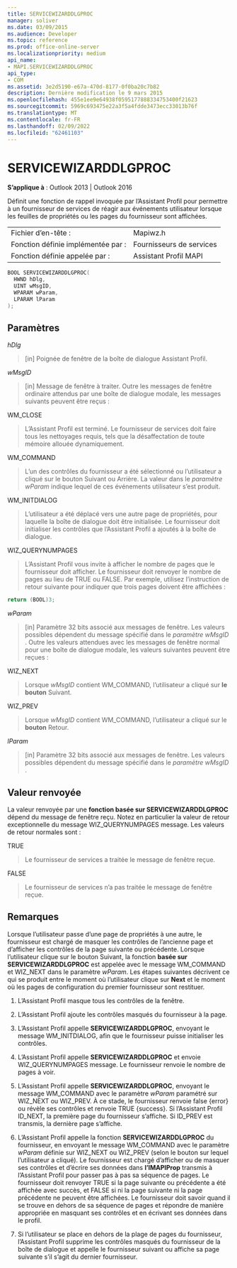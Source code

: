 ```yaml
---
title: SERVICEWIZARDDLGPROC
manager: soliver
ms.date: 03/09/2015
ms.audience: Developer
ms.topic: reference
ms.prod: office-online-server
ms.localizationpriority: medium
api_name:
- MAPI.SERVICEWIZARDDLGPROC
api_type:
- COM
ms.assetid: 3e2d5190-e67a-470d-8177-0f0ba20c7b82
description: Dernière modification le 9 mars 2015
ms.openlocfilehash: 455e1ee9e64938f0595177888334753400f21623
ms.sourcegitcommit: 5969c693475e22a3f5a4fdde3473ecc33013b76f
ms.translationtype: MT
ms.contentlocale: fr-FR
ms.lasthandoff: 02/09/2022
ms.locfileid: "62461103"
---
```

# <a name="servicewizarddlgproc"></a>SERVICEWIZARDDLGPROC
 
**S’applique à** : Outlook 2013 | Outlook 2016 
  
Définit une fonction de rappel invoquée par l’Assistant Profil pour permettre à un fournisseur de services de réagir aux événements utilisateur lorsque les feuilles de propriétés ou les pages du fournisseur sont affichées. 
  
|||
|:-----|:-----|
|Fichier d’en-tête :  <br/> |Mapiwz.h  <br/> |
|Fonction définie implémentée par :  <br/> |Fournisseurs de services  <br/> |
|Fonction définie appelée par :  <br/> |Assistant Profil MAPI  <br/> |
   
```cpp
BOOL SERVICEWIZARDDLGPROC(
  HWND hDlg,
  UINT wMsgID,
  WPARAM wParam,
  LPARAM lParam
);
```

## <a name="parameters"></a>Paramètres

_hDlg_
  
> [in] Poignée de fenêtre de la boîte de dialogue Assistant Profil. 
    
_wMsgID_
  
> [in] Message de fenêtre à traiter. Outre les messages de fenêtre ordinaire attendus par une boîte de dialogue modale, les messages suivants peuvent être reçus :
    
WM_CLOSE 
  
> L’Assistant Profil est terminé. Le fournisseur de services doit faire tous les nettoyages requis, tels que la désaffectation de toute mémoire allouée dynamiquement. 
    
WM_COMMAND 
  
> L’un des contrôles du fournisseur a été sélectionné ou l’utilisateur a  cliqué sur le bouton Suivant ou Arrière. La valeur dans le _paramètre wParam_ indique lequel de ces événements utilisateur s’est produit. 
    
WM_INITDIALOG 
  
> L’utilisateur a été déplacé vers une autre page de propriétés, pour laquelle la boîte de dialogue doit être initialisée. Le fournisseur doit initialiser les contrôles que l’Assistant Profil a ajoutés à la boîte de dialogue. 
    
WIZ_QUERYNUMPAGES 
  
> L’Assistant Profil vous invite à afficher le nombre de pages que le fournisseur doit afficher. Le fournisseur doit renvoyer le nombre de pages au lieu de TRUE ou FALSE. Par exemple, utilisez l’instruction de retour suivante pour indiquer que trois pages doivent être affichées :
    
   ```cpp
return (BOOL)3;

   ```

_wParam_
  
> [in] Paramètre 32 bits associé aux messages de fenêtre. Les valeurs possibles dépendent du message spécifié dans le _paramètre wMsgID_ . Outre les valeurs attendues avec les messages de fenêtre normal pour une boîte de dialogue modale, les valeurs suivantes peuvent être reçues : 
    
WIZ_NEXT 
  
> Lorsque  _wMsgID_ contient WM_COMMAND, l’utilisateur a cliqué sur **le bouton** Suivant. 
    
WIZ_PREV 
  
> Lorsque  _wMsgID_ contient WM_COMMAND, l’utilisateur a cliqué sur le **bouton** Retour. 
    
_lParam_
  
> [in] Paramètre 32 bits associé aux messages de fenêtre. Les valeurs possibles dépendent du message spécifié dans le _paramètre wMsgID_ . 
    
## <a name="return-value"></a>Valeur renvoyée

La valeur renvoyée par une **fonction basée sur SERVICEWIZARDDLGPROC** dépend du message de fenêtre reçu. Notez en particulier la valeur de retour exceptionnelle du message WIZ_QUERYNUMPAGES message. Les valeurs de retour normales sont : 
  
TRUE 
  
> Le fournisseur de services a traitée le message de fenêtre reçue. 
    
FALSE 
  
> Le fournisseur de services n’a pas traitée le message de fenêtre reçue.
    
## <a name="remarks"></a>Remarques

Lorsque l’utilisateur passe d’une page de propriétés à une autre, le fournisseur est chargé de masquer les contrôles de l’ancienne page et d’afficher les contrôles de la page suivante ou précédente. Lorsque l’utilisateur clique sur  le bouton Suivant, la fonction **basée sur SERVICEWIZARDDLGPROC** est appelée avec le message WM_COMMAND et WIZ_NEXT dans le paramètre _wParam_. Les étapes suivantes décrivent ce qui se produit entre le moment où l’utilisateur clique sur **Next** et le moment où les pages de configuration du premier fournisseur sont restituer. 
  
1. L’Assistant Profil masque tous les contrôles de la fenêtre. 
    
2. L’Assistant Profil ajoute les contrôles masqués du fournisseur à la page. 
    
3. L’Assistant Profil appelle **SERVICEWIZARDDLGPROC**, envoyant le message WM_INITDIALOG, afin que le fournisseur puisse initialiser les contrôles. 
    
4. L’Assistant Profil appelle **SERVICEWIZARDDLGPROC** et envoie WIZ_QUERYNUMPAGES message. Le fournisseur renvoie le nombre de pages à voir. 
    
5. L’Assistant Profil appelle **SERVICEWIZARDDLGPROC**, envoyant le message WM_COMMAND avec le paramètre  _wParam_ paramétré sur WIZ_NEXT ou WIZ_PREV. À ce stade, le fournisseur renvoie false {error} ou révèle ses contrôles et renvoie TRUE {success}. Si l’Assistant Profil ID_NEXT, la première page du fournisseur s’affiche. Si ID_PREV est transmis, la dernière page s’affiche. 
    
6. L’Assistant Profil appelle la fonction **SERVICEWIZARDDLGPROC** du fournisseur, en envoyant le message WM_COMMAND avec le paramètre  _wParam_ définie sur WIZ_NEXT ou WIZ_PREV (selon le bouton sur lequel l’utilisateur a cliqué). Le fournisseur est chargé d’afficher ou de masquer ses contrôles et d’écrire ses données dans **l’IMAPIProp** transmis à l’Assistant Profil pour passer pas à pas sa séquence de pages. Le fournisseur doit renvoyer TRUE si la page suivante ou précédente a été affichée avec succès, et FALSE si ni la page suivante ni la page précédente ne peuvent être affichées. Le fournisseur doit savoir quand il se trouve en dehors de sa séquence de pages et répondre de manière appropriée en masquant ses contrôles et en écrivant ses données dans le profil. 
    
7. Si l’utilisateur se place en dehors de la plage de pages du fournisseur, l’Assistant Profil supprime les contrôles masqués du fournisseur de la boîte de dialogue et appelle le fournisseur suivant ou affiche sa page suivante s’il s’agit du dernier fournisseur. 
    


